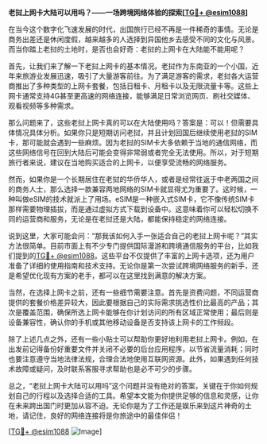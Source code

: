 **老挝上网卡大陆可以用吗？——一场跨境网络体验的探索[[TG💪+ @esim1088](https://t.me/s/esim1088)]**

在当今这个数字化飞速发展的时代，出国旅行已经不再是一件稀奇的事情。无论是商务出差还是休闲度假，越来越多的人选择到异国他乡去感受不同的文化与风景。而当你踏上老挝的土地时，是否也会好奇：老挝的上网卡在大陆能不能用呢？

首先，让我们来了解一下老挝上网卡的基本情况。老挝作为东南亚的一个小国，近年来旅游业发展迅速，吸引了大量游客前往。为了满足游客的需求，老挝各大运营商推出了多种类型的上网卡套餐，包括日租卡、月租卡以及无限流量卡等。这些上网卡通常支持4G甚至更高速的网络连接，能够满足日常浏览网页、刷社交媒体、观看视频等多种需求。

那么问题来了，这些老挝上网卡真的可以在大陆使用吗？答案是：可以！但需要具体情况具体分析。如果你只是短期访问老挝，并且计划回国后继续使用老挝的SIM卡，那可能就会遇到一些麻烦。因为老挝的SIM卡大多依赖于当地的通信网络，而这些网络信号在回到大陆后可能会变得非常弱或者完全无法使用。所以，对于短期旅行者来说，建议在当地购买适合的上网卡，以便享受流畅的网络服务。

然而，如果你是一个长期居住在老挝的华侨华人，或者是经常往返于中老两国之间的商务人士，那么选择一款兼容两地网络的SIM卡就显得尤为重要了。这时候，一种叫做eSIM的技术就派上了用场。eSIM是一种嵌入式SIM卡，它不像传统SIM卡那样需要物理插拔，而是通过虚拟方式下载到设备中。这意味着你可以轻松切换不同的运营商和服务，无论是在老挝还是大陆，都能保持稳定的网络连接。

说到这里，大家可能会问：“那我该如何入手一张适合自己的老挝上网卡呢？”其实方法很简单。目前市面上有不少专门提供国际漫游和跨境通信服务的平台，比如我们提到的[TG💪+ @esim1088](https://t.me/s/esim1088)。这些平台不仅提供了丰富的上网卡选项，还为用户准备了详细的使用指南和技术支持。无论你是第一次尝试跨境网络服务的新手，还是希望优化现有方案的老手，都可以在这里找到满意的解决方案。

当然，在选择上网卡之前，还有一些细节需要注意。首先是资费问题，不同运营商提供的套餐价格差异较大，因此要根据自己的实际需求挑选性价比最高的产品；其次是覆盖范围，确保所选上网卡能够在你计划访问的所有区域正常使用；最后则是设备兼容性，确认你的手机或其他移动设备是否支持该上网卡的工作频段。

除了上述几点之外，还有一些小贴士可以帮助你更好地利用老挝上网卡。例如，在出发前记得备份好重要文件并关闭不必要的后台应用程序，以节省流量消耗；同时也要注意遵守当地法律法规，合理合法地使用互联网资源。此外，如果遇到任何技术故障或疑问，及时联系客服寻求帮助也是必不可少的步骤。

总之，“老挝上网卡大陆可以用吗”这个问题并没有绝对的答案，关键在于你如何规划自己的行程以及选择合适的工具。希望本文能为你提供足够的信息和灵感，让你在未来跨出国门时更加从容不迫。无论你是为了工作还是娱乐来到这片神奇的土地，请记住，良好的网络连接将是你旅途中的最佳伴侣！

[[TG💪+ @esim1088](https://t.me/s/esim1088) ![Image](https://i.postimg.cc/4NQfJmqS/Snipaste-2025-05-13-00-14-12.png)]